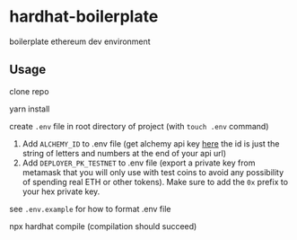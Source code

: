 # hardhat-boilerplate
boilerplate ethereum dev environment

## Usage

clone repo

yarn install

create `.env` file in root directory of project (with `touch .env` command)

1. Add `ALCHEMY_ID` to .env file (get alchemy api key [here](https://www.alchemyapi.io/) the id is just the string of letters and numbers at the end of your api url)
2. Add `DEPLOYER_PK_TESTNET` to .env file (export a private key from metamask that you will only use with test coins to avoid any possibility of spending real ETH or other tokens). Make sure to add the `0x` prefix to your hex private key.

see `.env.example` for how to format .env file

npx hardhat compile (compilation should succeed)

